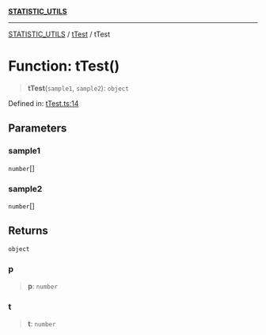[**STATISTIC_UTILS**](../../README.md)

***

[STATISTIC_UTILS](../../README.md) / [tTest](../README.md) / tTest

# Function: tTest()

> **tTest**(`sample1`, `sample2`): `object`

Defined in: [tTest.ts:14](https://github.com/dailker/everyutil/blob/26e2bb73429918cf0d08899e9efd90b82a42c92e/src/statistic/tTest.ts#L14)

## Parameters

### sample1

`number`[]

### sample2

`number`[]

## Returns

`object`

### p

> **p**: `number`

### t

> **t**: `number`
